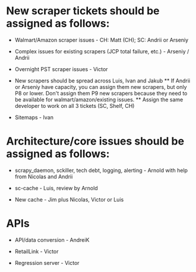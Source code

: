 # New scraper tickets should be assigned as follows:

* Walmart/Amazon scraper issues - CH: Matt (CH); SC: Andrii or Arseniy

* Complex issues for existing scrapers (JCP total failure, etc.) - Arseniy / Andrii

* Overnight PST scraper issues - Victor

* New scrapers should be spread across Luis, Ivan and Jakub 
   ** If Andrii or Arseniy have capacity, you can assign them new scrapers, but only P8 or lower. Don't assign them P9 new scrapers because they need to be available for walmart/amazon/existing issues.
   ** Assign the same developer to work on all 3 tickets (SC, Shelf, CH)
* Sitemaps - Ivan

# Architecture/core issues should be assigned as follows:

* scrapy_daemon, sckiller, tech debt, logging, alerting - Arnold with help from Nicolas and Andrii

* sc-cache - Luis, review by Arnold

* New cache - Jim plus Nicolas, Victor or Luis

# APIs

* API/data conversion - AndreiK

* RetailLink - Victor

* Regression server - Victor
